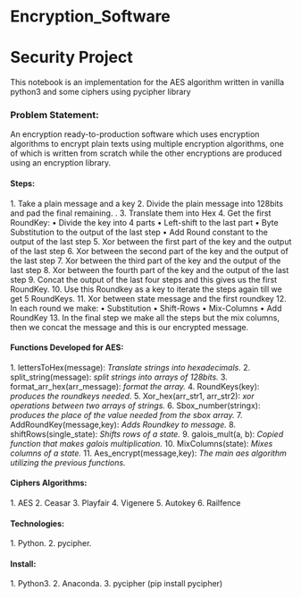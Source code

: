 # Encryption_Software
# Security Project

This notebook is an implementation for the AES algorithm written in vanilla python3 and some ciphers using pycipher library

<h3> Problem Statement: </h3>

An encryption ready-to-production software which uses encryption algorithms to encrypt plain texts using multiple encryption algorithms, one of which is written from scratch while the other encryptions are produced using an encryption library. 


<h4>Steps: </h4>
1.	Take a plain message and a key
2.	Divide the plain message into 128bits and pad the final remaining. .
3.	Translate them into Hex
4.	Get the first RoundKey:
    •	Divide the key into 4 parts
    •	Left-shift to the last part
    •	Byte Substitution to the output of the last step
    •	Add Round constant to the output of the last step
5.	Xor between the first part of the key and the output of the last step
6.	Xor between the second part of the key and the output of the last step
7.	Xor between the third part of the key and the output of the last step
8.	Xor between the fourth part of the key and the output of the last step
9.	Concat the output of the last four steps and this gives us the first RoundKey.
10.	Use this Roundkey as a key to iterate the steps again till we get 5 RoundKeys.
11.	Xor between state message and the first roundkey
12.	In each round we make:
    •	Substitution
    •	Shift-Rows
    •	Mix-Columns
    •	Add RoundKey
13.	In the final step we make all the steps but the mix columns, then we concat the message and this is our encrypted message. 


<h4>Functions Developed for AES: </h4>
1.	lettersToHex(message): <i>Translate strings into hexadecimals.</i>
2.	split_string(message): <i>split strings into arrays of 128bits.</i>
3.	format_arr_hex(arr_message): <i>format the array.</i>
4.	RoundKeys(key): <i>produces the roundkeys needed.</i>
5.	Xor_hex(arr_str1, arr_str2): <i>xor operations between two arrays of strings.</i>
6.	Sbox_number(stringx): <i>produces the place of the value needed from the sbox array.</i>
7.	AddRoundKey(message,key): <i>Adds Roundkey to message.</i>
8.	shiftRows(single_state): <i>Shifts rows of a state.</i>
9.	galois_mult(a, b): <i>Copied function that makes galois multiplication.</i>
10.	MixColumns(state): <i>Mixes columns of a state.</i>
11.	Aes_encrypt(message,key): <i>The main aes algorithm utilizing the previous functions.</i>

<h4>Ciphers Algorithms: </h4>
1.	AES
2.	Ceasar
3.	Playfair
4.	Vigenere
5.  Autokey
6.  Railfence


<h4>Technologies: </h4>
1.	Python.
2.  pycipher.

<h4>Install: </h4>
1.	Python3.
2.  Anaconda.
3.  pycipher (pip install pycipher)
